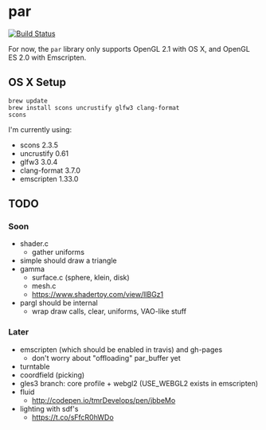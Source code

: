 # par

[![Build Status](https://travis-ci.org/prideout/par.svg?branch=master)](https://travis-ci.org/prideout/par)

For now, the `par` library only supports OpenGL 2.1 with OS X, and OpenGL ES 2.0 with Emscripten.

## OS X Setup

```
brew update
brew install scons uncrustify glfw3 clang-format
scons
```

I'm currently using:
- scons 2.3.5
- uncrustify 0.61
- glfw3 3.0.4
- clang-format 3.7.0
- emscripten 1.33.0

## TODO

### Soon

- shader.c
    - gather uniforms
- simple should draw a triangle
- gamma
    - surface.c (sphere, klein, disk)
    - mesh.c
    - https://www.shadertoy.com/view/llBGz1
- pargl should be internal
    - wrap draw calls, clear, uniforms, VAO-like stuff

### Later

- emscripten (which should be enabled in travis) and gh-pages
    - don't worry about "offloading" par_buffer yet
- turntable
- coordfield (picking)
- gles3 branch: core profile + webgl2 (USE_WEBGL2 exists in emscripten)
- fluid
    - http://codepen.io/tmrDevelops/pen/jbbeMo
- lighting with sdf's
    - https://t.co/sFfcR0hWDo
